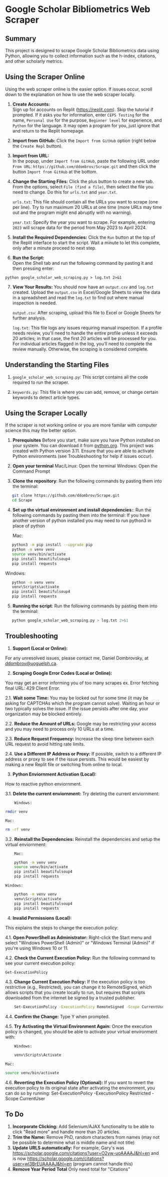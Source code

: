 # Google Scholar Bibliometrics Web Scraper

## Summary

This project is designed to scrape Google Scholar Bibliometrics data using Python, allowing you to collect information such as the h-index, citations, and other scholarly metrics.

## Using the Scraper Online

Using the web scraper online is the easier option. If issues occur, scroll down to the explanation on how to use the web scraper locally.

1. **Create Accounts:**  
   Sign up for accounts on Replit (https://replit.com). Skip the tutorial if prompted. If it asks you for information, enter `CEPS Testing` for the name, `Personal Use` for the purpose, `Beginner level` for experience, and `Python` for the language. It may open a program for you, just ignore that and return to the Replit homepage.

2. **Import from GitHub:**
   Click the `Import from GitHub` option (right below the `Create Repl` button).

3. **Import from URL:**  
   In the popup, under `Import from GitHub`, paste the following URL under `From URL`:
   `https://github.com/ddombrov/Scrape.git` and then click the button `Import from GitHub` at the bottom.

4. **Change the Starting Files:**
   Click the plus button to create a new tab. From the options, select `File (find a file)`, then select the file you need to change. Do this for `urls.txt` and `year.txt`.

   `urls.txt`:
   This file should contain all the URLs you want to scrape (one per line). Try to run maximum 20 URLs at one time (more URLs may time out and the program might end abruptly with no warning).

   `year.txt`:
   Specify the year you want to scrape. For example, entering `2023` will scrape data for the period from May 2023 to April 2024.

5. **Install the Required Dependencies:**
   Click the `Run` button at the top of the Replit interface to start the script. Wait a minute to let this complete, only after a minute proceed to next step.

6. **Run the Script:**  
   Open the Shell tab and run the following command by pasting it and then pressing enter:

`python google_scholar_web_scraping.py > log.txt 2>&1`

7. **View Your Results:**
   You should now have an `output.csv` and `log.txt` created. Upload the `output.csv` in Excel/Google Sheets to view the data in a spreadsheet and read the `log.txt` to find out where manual inspection is needed.

   `output.csv`:
   After scraping, upload this file to Excel or Google Sheets for further analysis.

   `log.txt`:
   This file logs any issues requiring manual inspection. If a profile needs review, you'll need to handle the entire profile unless it exceeds 20 articles; in that case, the first 20 articles will be processed for you. For individual articles flagged in the log, you’ll need to complete the review manually. Otherwise, the scraping is considered complete.

## Understanding the Starting Files

1. `google_scholar_web_scraping.py`:
   This script contains all the code required to run the scraper.

2. `keywords.py`:
   This file is where you can add, remove, or change certain keywords to detect article types.

## Using the Scraper Locally

If the scraper is not working online or you are more familar with computer science this may the better option.

1. **Prerequisites**
   Before you start, make sure you have Python installed on your system. You can download it from [python.org](https://www.python.org/downloads/). This project was created with Python version 3.11.
   Ensure that you are able to activate Python environments (see Troubleshooting for help if issues occur).

2. **Open your terminal**
   Mac/Linux:
   Open the terminal
   Windows:
   Open the Command Prompt

3. **Clone the repository**:
   Run the following commands by pasting them into the terminal:

```bash
   git clone https://github.com/ddombrov/Scrape.git
   cd Scrape
```

4. **Set up the virtual environment and install dependencies:**:
   Run the following commands by pasting them into the terminal:
   If you have another version of python installed you may need to run python3 in place of python

   Mac:

```bash
   python3 -m pip install --upgrade pip
   python -m venv venv
   source venv/bin/activate
   pip install beautifulsoup4
   pip install requests
```

Windows:

```bash
   python -m venv venv
   venv\Scripts\activate
   pip install beautifulsoup4
   pip install requests
```

5. **Running the script**:
   Run the following commands by pasting them into the terminal:

```bash
   python google_scholar_web_scraping.py > log.txt 2>&1
```

## Troubleshooting

1. **Support (Local or Online):**

For any unresolved issues, please contact me, Daniel Dombrovsky, at ddombrov@uoguelph.ca.

2. **Scraping Google Error Codes (Local or Online):**

You may get an error informing you of too many scrapes ex. Error fetching final URL: 429 Client Error.

2.1. **Wait some Time:**
You may be locked out for some time (it may be asking for CAPTCHAs which the program cannot solve). Waiting an hour or two typically solves the issue. If the issue persists after one day, your organization may be blocked entirely.

2.2. **Reduce the Amount of URLs:**
Google may be restricting your access and you may need to process only 10 URLs at a time.

2.3. **Reduce Request Frequency:**
Increase the sleep time between each URL request to avoid hitting rate limits.

2.4. **Use a Different IP Address or Proxy:**
If possible, switch to a different IP address or proxy to see if the issue persists. This would be easiest by making a new Replit file or switching from online to local.

3. **Python Enviornment Activation (Local):**

How to reactive python enviornment.

3.1. **Delete the current enviornment:**
Try deleting the current enviornment:

        Windows:

```bash
rmdir venv
```

    Mac:

```bash
rm -rf venv
```

3.2. **Reinstall the Dependencies:**
Reinstall the dependencies and setup the virtual enviornment:

        Mac:

```bash
    python -m venv venv
    source venv/bin/activate
    pip install beautifulsoup4
    pip install requests
```

    Windows:

```bash
    python -m venv venv
    venv\Scripts\activate
    pip install beautifulsoup4
    pip install requests
```

4. **Invalid Permissions (Local):**

This explains the steps to change the execution policy:

4.1. **Open PowerShell as Administrator:**
Right-click the Start menu and select "Windows PowerShell (Admin)" or "Windows Terminal (Admin)" if you're using Windows 10 or 11.

4.2. **Check the Current Execution Policy:**
Run the following command to see your current execution policy:

```bash
Get-ExecutionPolicy
```

4.3. **Change Current Execution Policy:**
If the execution policy is too restrictive (e.g., Restricted), you can change it to RemoteSigned, which allows scripts that you create locally to run, but requires that scripts downloaded from the internet be signed by a trusted publisher.

```bash
    Set-ExecutionPolicy -ExecutionPolicy RemoteSigned -Scope CurrentUser
```

4.4. **Confirm the Change:**
Type Y when prompted.

4.5. **Try Activating the Virtual Environment Again:**
Once the execution policy is changed, you should be able to activate your virtual environment with:

        Windows:

```bash
    venv\Scripts\Activate
```

    Mac:

```bash
source venv/bin/activate
```

4.6. **Reverting the Execution Policy (Optional):**
If you want to revert the execution policy to its original state after activating the environment, you can do so by running: Set-ExecutionPolicy -ExecutionPolicy Restricted -Scope CurrentUser

## To Do

1. **Incorporate Clicking:**
   Add Selenium/AJAX functionality to be able to click "Read more" and handle more than 20 articles.
2. **Trim the Name:**
   Remove PhD, random characters from names (may not be possible to determine what is middle name and not title)
3. **Update URLS automatically:**
   For example, Gary's was https://scholar.google.com/citations?user=O2yw-uoAAAAJ&hl=en and is now https://scholar.google.com/citations?user=wl3BrEUAAAAJ&hl=en (program cannot handle this)
4. **Remove Year Period Total**
   Only need total for "Citations"
